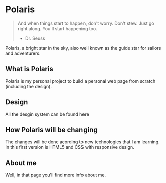 # Polaris

> And when things start to happen, don't worry. Don't stew. Just go right along. You'll start happening too.
> - Dr. Seuss

Polaris, a bright star in the sky, also well known as the guide star for sailors and adventurers.

## What is Polaris

Polaris is my personal project to build a personal web page from scratch (including the design).

## Design 

All the desgin system can be found here

## How Polaris will be changing

The changes will be done acording to new technologies that I am learning.
In this first version is HTML5 and CSS with responsive design.

## About me

Well, in that page you'll find more info about me.
